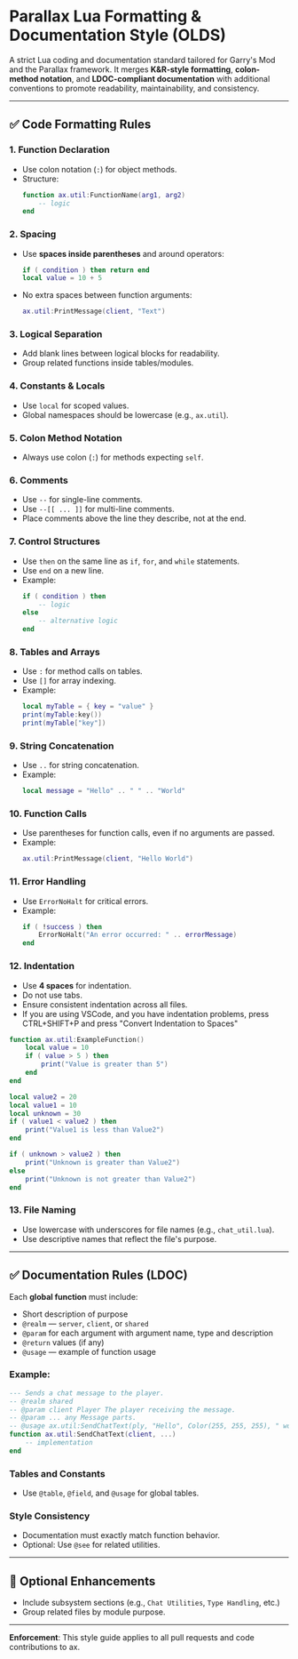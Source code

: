 
# Parallax Lua Formatting & Documentation Style (OLDS)

A strict Lua coding and documentation standard tailored for Garry's Mod and the Parallax framework. It merges **K&R-style formatting**, **colon-method notation**, and **LDOC-compliant documentation** with additional conventions to promote readability, maintainability, and consistency.

---

## ✅ Code Formatting Rules

### 1. Function Declaration
* Use colon notation (`:`) for object methods.
* Structure:
  ```lua
  function ax.util:FunctionName(arg1, arg2)
      -- logic
  end
  ```

### 2. Spacing
* Use **spaces inside parentheses** and around operators:
  ```lua
  if ( condition ) then return end
  local value = 10 + 5
  ```
* No extra spaces between function arguments:
  ```lua
  ax.util:PrintMessage(client, "Text")
  ```

### 3. Logical Separation
* Add blank lines between logical blocks for readability.
* Group related functions inside tables/modules.

### 4. Constants & Locals
* Use `local` for scoped values.
* Global namespaces should be lowercase (e.g., `ax.util`).

### 5. Colon Method Notation
* Always use colon (`:`) for methods expecting `self`.

### 6. Comments
* Use `--` for single-line comments.
* Use `--[[ ... ]]` for multi-line comments.
* Place comments above the line they describe, not at the end.

### 7. Control Structures
* Use `then` on the same line as `if`, `for`, and `while` statements.
* Use `end` on a new line.
* Example:
  ```lua
  if ( condition ) then
      -- logic
  else
      -- alternative logic
  end
  ```

### 8. Tables and Arrays
* Use `:` for method calls on tables.
* Use `[]` for array indexing.
* Example:
  ```lua
  local myTable = { key = "value" }
  print(myTable:key())
  print(myTable["key"])
  ```

### 9. String Concatenation
* Use `..` for string concatenation.
* Example:
  ```lua
  local message = "Hello" .. " " .. "World"
  ```

### 10. Function Calls
* Use parentheses for function calls, even if no arguments are passed.
* Example:
  ```lua
  ax.util:PrintMessage(client, "Hello World")
  ```

### 11. Error Handling
* Use `ErrorNoHalt` for critical errors.
* Example:
  ```lua
  if ( !success ) then
      ErrorNoHalt("An error occurred: " .. errorMessage)
  end
  ```

### 12. Indentation
* Use **4 spaces** for indentation.
* Do not use tabs.
* Ensure consistent indentation across all files.
* If you are using VSCode, and you have indentation problems, press CTRL+SHIFT+P and press "Convert Indentation to Spaces"

```lua
function ax.util:ExampleFunction()
    local value = 10
    if ( value > 5 ) then
        print("Value is greater than 5")
    end
end
```

```lua
local value2 = 20
local value1 = 10
local unknown = 30
if ( value1 < value2 ) then
    print("Value1 is less than Value2")
end

if ( unknown > value2 ) then
    print("Unknown is greater than Value2")
else
    print("Unknown is not greater than Value2")
end
```

### 13. File Naming
* Use lowercase with underscores for file names (e.g., `chat_util.lua`).
* Use descriptive names that reflect the file's purpose.

---

## ✅ Documentation Rules (LDOC)

Each **global function** must include:
* Short description of purpose
* `@realm` — `server`, `client`, or `shared`
* `@param` for each argument with argument name, type and description
* `@return` values (if any)
* `@usage` — example of function usage

### Example:
```lua
--- Sends a chat message to the player.
-- @realm shared
-- @param client Player The player receiving the message.
-- @param ... any Message parts.
-- @usage ax.util:SendChatText(ply, "Hello", Color(255, 255, 255), " world!")
function ax.util:SendChatText(client, ...)
    -- implementation
end
```

### Tables and Constants
* Use `@table`, `@field`, and `@usage` for global tables.

### Style Consistency
* Documentation must exactly match function behavior.
* Optional: Use `@see` for related utilities.

---

## 🧩 Optional Enhancements
* Include subsystem sections (e.g., `Chat Utilities`, `Type Handling`, etc.)
* Group related files by module purpose.

---

**Enforcement**: This style guide applies to all pull requests and code contributions to ax.
